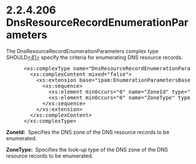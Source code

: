 <html dir="LTR" xmlns:mshelp="http://msdn.microsoft.com/mshelp" xmlns:ddue="http://ddue.schemas.microsoft.com/authoring/2003/5" xmlns:xlink="http://www.w3.org/1999/xlink" xmlns:tool="http://www.microsoft.com/tooltip">
 <body>
 <div id="header">
 <h1 class="heading">2.2.4.206 DnsResourceRecordEnumerationParameters</h1>
 </div>
 <div id="mainSection">
 <div id="mainBody">
 <div id="allHistory" class="saveHistory"></div>
 <div id="sectionSection0" class="section" name="collapseableSection">
 

<p>The DnsResourceRecordEnumerationParameters complex type
SHOULD<a id="Appendix_A_Target_41"></a><a href="3b257e05-6300-4286-a090-0f9949d290bf.md#Appendix_A_41" aria-label="Product behavior note 41">&lt;41&gt;</a> specify the criteria for
enumerating DNS resource records.</p>

<dl>
<dd>
<div><pre> &lt;xs:complexType name=&quot;DnsResourceRecordEnumerationParameters&quot;&gt;
   &lt;xs:complexContent mixed=&quot;false&quot;&gt;
     &lt;xs:extension base=&quot;ipam:EnumerationParametersBase&quot;&gt;
       &lt;xs:sequence&gt;
         &lt;xs:element minOccurs=&quot;0&quot; name=&quot;ZoneId&quot; type=&quot;xsd:long&quot; /&gt;
         &lt;xs:element minOccurs=&quot;0&quot; name=&quot;ZoneType&quot; type=&quot;ipam:ZoneLookupType&quot; /&gt;
       &lt;/xs:sequence&gt;
     &lt;/xs:extension&gt;
   &lt;/xs:complexContent&gt;
 &lt;/xs:complexType&gt;
</pre></div>
</dd></dl>

<p><b>ZoneId: </b> Specifies the DNS zone of the DNS
resource records to be enumerated.</p>

<p><b>ZoneType: </b> Specifies the look-up type of the
DNS zone of the DNS resource records to be enumerated.</p>


 </div>
 </div>
 </div>
 </body>
</html>